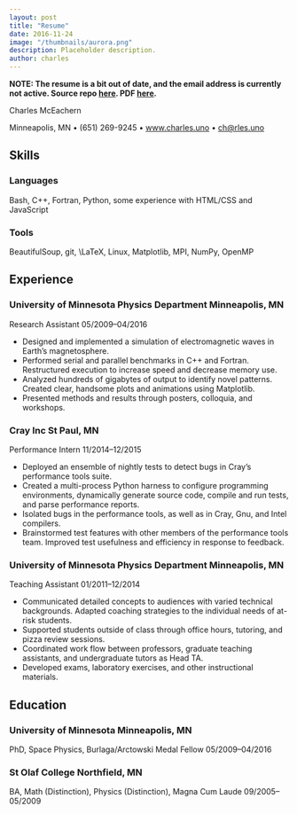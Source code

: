 ```yaml
---
layout: post
title: "Resume"
date: 2016-11-24
image: "/thumbnails/aurora.png"
description: Placeholder description.
author: charles
---
```


**NOTE: The resume is a bit out of date, and the email address is currently not active. Source repo [here](https://github.com/chizarlicious/resume). PDF [here](http://charles.uno/assets/images/resume/resume.pdf).**


Charles McEachern

Minneapolis, MN • (651) 269-9245 • www.charles.uno • ch@rles.uno

## Skills

### Languages

Bash, C++, Fortran, Python, some experience with HTML/CSS and JavaScript

### Tools

BeautifulSoup, git, \LaTeX, Linux, Matplotlib, MPI, NumPy, OpenMP

## Experience

### University of Minnesota Physics Department Minneapolis, MN

Research Assistant 05/2009–04/2016

- Designed and implemented a simulation of electromagnetic waves in Earth’s magnetosphere.
- Performed serial and parallel benchmarks in C++ and Fortran. Restructured execution to increase
speed and decrease memory use.
- Analyzed hundreds of gigabytes of output to identify novel patterns. Created clear, handsome
plots and animations using Matplotlib.
- Presented methods and results through posters, colloquia, and workshops.

### Cray Inc St Paul, MN

Performance Intern 11/2014–12/2015

- Deployed an ensemble of nightly tests to detect bugs in Cray’s performance tools suite.
- Created a multi-process Python harness to configure programming environments, dynamically
generate source code, compile and run tests, and parse performance reports.
- Isolated bugs in the performance tools, as well as in Cray, Gnu, and Intel compilers.
- Brainstormed test features with other members of the performance tools team. Improved test
usefulness and efficiency in response to feedback.

### University of Minnesota Physics Department Minneapolis, MN

Teaching Assistant 01/2011–12/2014

- Communicated detailed concepts to audiences with varied technical backgrounds. Adapted
coaching strategies to the individual needs of at-risk students.
- Supported students outside of class through office hours, tutoring, and pizza review sessions.
- Coordinated work flow between professors, graduate teaching assistants, and undergraduate
tutors as Head TA.
- Developed exams, laboratory exercises, and other instructional materials.

## Education

### University of Minnesota Minneapolis, MN

PhD, Space Physics, Burlaga/Arctowski Medal Fellow 05/2009–04/2016

### St Olaf College Northfield, MN

BA, Math (Distinction), Physics (Distinction), Magna Cum Laude 09/2005–05/2009
